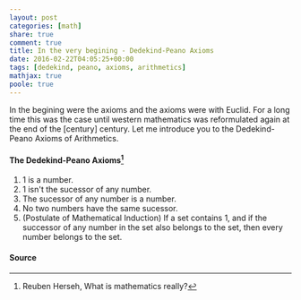 ```yaml
---
layout: post
categories: [math]
share: true
comment: true
title: In the very begining - Dedekind-Peano Axioms
date: 2016-02-22T04:05:25+00:00
tags: [dedekind, peano, axioms, arithmetics]
mathjax: true
poole: true
---
```


<span class="dcap">I</span>n the begining were the axioms and the axioms were with Euclid. For a long time this was the case until western mathematics was reformulated again at the end of the [century] century. Let me introduce you to the Dedekind-Peano Axioms of Arithmetics.

#### The Dedekind-Peano Axioms[^1]

1. 1 is a number.
2. 1 isn't the sucessor of any number.
3. The sucessor of any number is a number.
4. No two numbers have the same sucessor.
5. (Postulate of Mathematical Induction) If a set contains 1, and if the successor of any number in the set also belongs to the set, then every number belongs to the set.


#### <i class="fa fa-right-hand-o"></i> Source
[^1]: Reuben Herseh, What is mathematics really?
